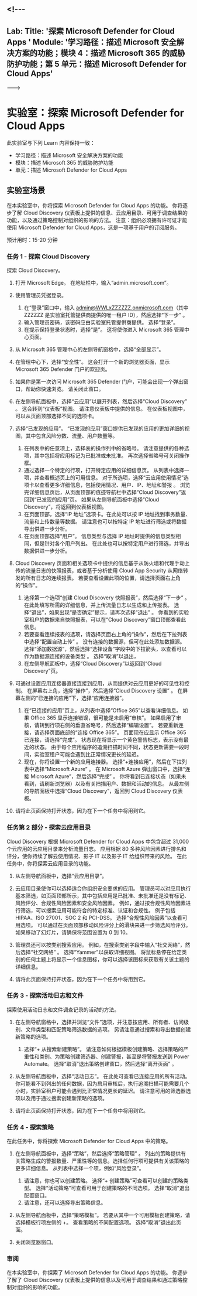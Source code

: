 <a name="---"></a><!---
---
Lab: Title: '探索 Microsoft Defender for Cloud Apps ' Module: '学习路径：描述 Microsoft 安全解决方案的功能；模块 4：描述 Microsoft 365 的威胁防护功能；第 5 单元：描述 Microsoft Defender for Cloud Apps'
---
--->

# <a name="lab-explore-microsoft-defender-for-cloud-apps"></a>实验室：探索 Microsoft Defender for Cloud Apps

此实验室与下列 Learn 内容保持一致：

- 学习路径：描述 Microsoft 安全解决方案的功能
- 模块：描述 Microsoft 365 的威胁防护功能
- 单元：描述 Microsoft Defender for Cloud Apps

## <a name="lab-scenario"></a>实验室场景

在本实验室中，你将探索 Microsoft Defender for Cloud Apps 的功能。  你将逐步了解 Cloud Discovery 仪表板上提供的信息、云应用目录、可用于调查结果的功能，以及通过策略控制对组织的影响的方法。 注意：组织必须拥有许可证才能使用 Microsoft Defender for Cloud Apps，这是一项基于用户的订阅服务。

预计用时：15-20 分钟

### <a name="task-1---explore-cloud-discovery"></a>任务 1 - 探索 Cloud Discovery

探索 Cloud Discovery。

1. 打开 Microsoft Edge。 在地址栏中，输入“admin.microsoft.com”。

1. 使用管理员凭据登录。
    1. 在“登录”窗口中，输入 admin@WWLxZZZZZZ.onmicrosoft.com（其中 ZZZZZZ 是实验室托管提供商提供的唯一租户 ID），然后选择“下一步” 。
    1. 输入管理员密码，该密码应由实验室托管提供商提供。 选择“登录”。
    1. 在提示保持登录状态时，选择“是”。 这将使你进入 Microsoft 365 管理中心页面。

1. 从 Microsoft 365 管理中心的左侧导航窗格中，选择“全部显示”。

1. 在管理中心下，选择“安全性”。  这会打开一个新的浏览器页面，显示 Microsoft 365 Defender 门户的欢迎页。  

1. 如果你是第一次访问 Microsoft 365 Defender 门户，可能会出现一个弹出窗口，帮助你快速浏览。  请关闭此窗口。

1. 在左侧导航面板中，选择“云应用”以展开列表，然后选择“Cloud Discovery” 。 这会转到“仪表板”视图。  请注意仪表板中提供的信息。 在仪表板视图中，可以从页面顶部选择不同的选项卡。  

1. 选择“已发现的应用”。 “已发现的应用”窗口提供已发现的应用的更加详细的视图，其中包含风险分数、流量、用户数量等。
    1. 在列表中的任意项上，选择表的操作列中的省略号。  请注意提供的各种选项，其中包括将应用标记为已批准或未批准。  再次选择省略号可关闭操作框。
    1. 通过选择一个特定的行项，打开特定应用的详细信息页。  从列表中选择一项，并查看概述页上的可用信息。  对于所选项，选择“云应用使用情况”选项卡以查看更多详细信息，包括使用情况、用户、IP、地址和警报    。 浏览完详细信息页后，从页面顶部的痕迹导航栏中选择“Cloud Discovery”返回到“已发现的应用”页。  如果从左侧导航面板中选择“Cloud Discovery”，将返回到仪表板视图。
    1. 在页面顶部，选择“IP 地址”选项卡。在此处可以按 IP 地址找到事务数量、流量和上传数量等数据。  请注意也可以按特定 IP 地址进行筛选或将数据导出供进一步分析。
    1. 在页面顶部选择“用户”。  信息类型与选择 IP 地址时提供的信息类型相同，但是针对各个用户列出。  在此处也可以按特定用户进行筛选，并导出数据供进一步分析。

1. Cloud Discovery 页面和相关选项卡中提供的信息基于从防火墙和代理手动上传的流量日志的快照报表，或者基于分析使用 Cloud App Security 从网络转发的所有日志的连续报表。  若要查看设置此项的位置，请选择页面右上角的“操作”。
    1. 选择第一个选项“创建 Cloud Discovery 快照报表”，然后选择“下一步” 。 在此处填写所需的详细信息，并上传流量日志以生成和上传报表。  选择“退出”，如果出现“是否确定”提示，请再次选择“退出” 。  你看到的实验室租户的数据来自快照报表，可以在“Cloud Discovery”窗口顶部查看此信息。
    1. 若要查看连续报表的选项，请选择页面右上角的“操作”，然后在下拉列表中选择“配置自动上传” 。  没有连接的数据源，但可在此处添加数据源。 选择“添加数据源”，然后选择“选择设备”字段中的下拉箭头，以查看可以作为数据源连接的设备类型 。  选择“取消”以退出， 
    1. 在左侧导航面板中，选择“Cloud Discovery”以返回到“Cloud Discovery”页。

1. 可通过设置应用连接器直接连接到应用，从而提供对云应用更好的可见性和控制。 在屏幕右上角，选择“操作”，然后选择“Cloud Discovery 设置” 。  在屏幕左侧的“已连接的应用”下，选择“应用连接器”。  

    1. 在“已连接的应用”页上，从列表中选择“Office 365”以查看详细信息。 如果 Office 365 显示连接错误，很可能是未启用“审核”。  如果启用了审核，请转到行项右侧的垂直省略号，然后选择“编辑设置”。  若要重新连接，请选择页面底部的“连接 Office 365”。 页面现在应显示 Office 365 已连接，请选择“完成”。  状态现在将显示一个黄色警告标志，表示没有最近的状态。  由于每个应用程序的追溯扫描时间不同，状态更新需要一段时间，实验室租户可能会遇到比正常情况更长的延迟。
    1. 现在，你将设置一个新的应用连接器。  选择“+连接应用”，然后在下拉列表中选择“Microsoft Azure” 。  在 Microsoft Azure 弹出窗口中，选择“连接 Microsoft Azure”，然后选择“完成” 。  你将看到已连接状态（如果未看到，请刷新浏览器）以及有关扫描用户、数据和活动的信息。  从最左侧的导航面板中选择“Cloud Discovery”，返回到 Cloud Discovery 仪表板。

1. 请将此页面保持打开状态，因为在下一个任务中将用到它。

### <a name="task-part-2---explore-the-cloud-app-catalog"></a>任务第 2 部分 - 探索云应用目录

Cloud Discovery 根据 Microsoft Defender for Cloud Apps 中包含超过 31,000 个云应用的云应用目录来分析流量日志。 应用根据 80 多种风险因素进行排名和评分，使你持续了解云使用情况、影子 IT 以及影子 IT 给组织带来的风险。  在此任务中，你将探索云应用目录的功能。

1. 从左侧导航面板中，选择“云应用目录”。

1. 云应用目录使你可以选择适合你组织安全要求的应用。 管理员可以对应用执行基本筛选，如页面顶部所示，其中包括应用是已批准、未批准还是没有标记、风险评分、合规性风险因素和安全风险因素。  例如，通过按合规性风险因素进行筛选，可以搜索应用可能符合的特定标准、认证和合规性。 例子包括 HIPAA、ISO 27001、SOC 2 和 PCI-DSS。 选择“合规性风险因素”以查看可用选项。  可以通过在页面顶部移动风险评分上的滑块来进一步筛选风险评分。 如果移动了幻灯片，请确保将范围设置为 0 到 10。

1. 管理员还可以按类别搜索应用。  例如，在搜索类别字段中输入“社交网络”，然后选择“社交网络” 。  选择“Yammer”以获取详细视图。  将鼠标悬停在给定类别的任何主题上将显示一个信息图标，你可以选择该图标来获取有关该主题的详细信息。

1. 请将此页面保持打开状态，因为在下一个任务中将用到它。

### <a name="task-3---explore-the-activity-log-and-files"></a>任务 3 - 探索活动日志和文件

探索使用活动日志和文件调查记录的活动的方法。

1. 在左侧导航窗格中，选择并浏览“文件”选项，并注意按应用、所有者、访问级别、文件类型和匹配策略筛选数据的选项。 另请注意通过搜索和导出数据创建新策略的选项。
    1. 选择“+ 从搜索新建策略”。  请注意如何根据模板创建策略、选择策略的严重性和类别、为策略创建筛选器、创建警报，甚至是将警报发送到 Power Automate。  选择“取消”退出策略创建窗口，然后选择“离开页面” 。

1. 从左侧导航面板中，选择“活动日志”。 在此处可查看已连接应用的所有活动。 你可能看不到列出的任何数据，因为启用审核后，执行追溯扫描可能需要几个小时，实验室租户可能会遇到比正常情况更长的延迟。 请注意可用的筛选器选项以及用于通过搜索创建新策略的选项。

1. 请将此页面保持打开状态，因为在下一个任务中将用到它。

### <a name="task-4---explore-policies"></a>任务 4 - 探索策略

在此任务中，你将探索 Microsoft Defender for Cloud Apps 中的策略。

1. 在左侧导航面板中，选择“策略”，然后选择“策略管理” 。  列出的策略提供有关策略生成的警报数量、严重性等的信息。选择任何行项可提供有关该策略的更多详细信息。 从列表中选择一个项，例如“风险登录”。

    1. 请注意，你也可以创建策略。 选择“+ 创建策略”可查看可以创建的策略类型。  选择“活动策略”可查看可用于创建策略的不同选项。  选择“取消”退出配置窗口。
    1. 请注意，还可以选择导出策略信息。

1. 从左侧导航面板中，选择“策略模板”。 若要从其中一个可用模板创建策略，请选择模板行项左侧的 +。  查看策略的不同配置选项。  选择“取消”退出此页面。

1. 关闭浏览器窗口。

### <a name="review"></a>审阅

在本实验室中，你探索了 Microsoft Defender for Cloud Apps 的功能。  你逐步了解了 Cloud Discovery 仪表板上提供的信息以及可用于调查结果和通过策略控制对组织的影响的功能。
